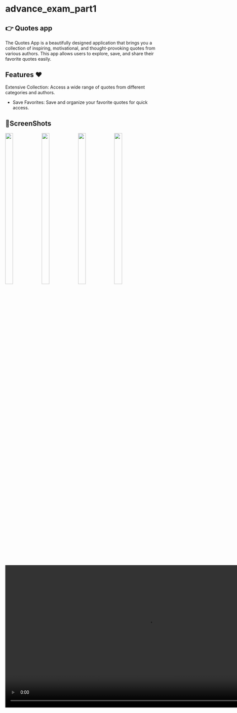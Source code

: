 # advance_exam_part1
## 👉 Quotes app
The Quotes App is a beautifully designed application that brings you a collection of inspiring, motivational, and thought-provoking quotes from various authors. This app allows users to explore, save, and share their favorite quotes easily.

## Features ❤
Extensive Collection: Access a wide range of quotes from different categories and authors.

- Save Favorites: Save and organize your favorite quotes for quick access.


## 📸ScreenShots
<div> 
 

   <img src = "https://github.com/user-attachments/assets/adddcbe1-c856-4daf-ac83-e13de34b03b7"  height=35% width=22%  />
   <img src = "https://github.com/user-attachments/assets/fa79bd26-5ccc-4636-9d7c-34f0830286a6"  height=35% width=22%  />
   <img src = "https://github.com/user-attachments/assets/7b874eeb-e3a8-4c61-aa5c-fac3dd7e283d"  height=35% width=22%  />
    <img src = "https://github.com/user-attachments/assets/77917687-9b89-4d72-8b71-57cea8ca2e47"  height=35% width=22%  />
   

  <video height="450" src="https://github.com/user-attachments/assets/a7459cea-3d73-4d2a-8e9a-16330fc0052d" />
</div>




